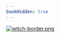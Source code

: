 ```yaml
---
bookHidden: true
---
```

[![witch-border.png](https://i.postimg.cc/7HdHwPvG/witch-border.png)](/docs/art/gallery/2)

